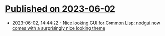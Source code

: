 # [Published on 2023-06-02](index.md)

* [2023-06-02, 14:44:22](https://lobste.rs/s/lj42nc/nice_looking_gui_for_common_lisp_nodgui) - [Nice looking GUI for Common Lisp: nodgui now comes with a surprisingly nice looking theme](https://lisp-journey.gitlab.io/blog/nodgui-now-has-a-nice-looking-theme-by-default/)
